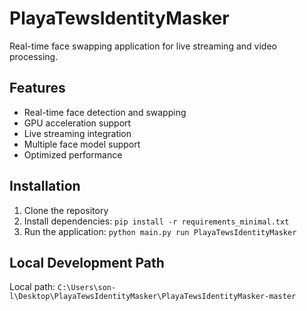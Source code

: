 # PlayaTewsIdentityMasker

Real-time face swapping application for live streaming and video processing.

## Features
- Real-time face detection and swapping
- GPU acceleration support
- Live streaming integration
- Multiple face model support
- Optimized performance

## Installation
1. Clone the repository
2. Install dependencies: `pip install -r requirements_minimal.txt`
3. Run the application: `python main.py run PlayaTewsIdentityMasker`

## Local Development Path
Local path: `C:\Users\son-l\Desktop\PlayaTewsIdentityMasker\PlayaTewsIdentityMasker-master`



